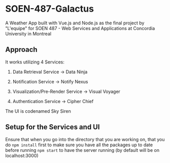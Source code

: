 # SOEN-487-Galactus

A Weather App built with Vue.js and Node.js as the final project by "L'equipe" for SOEN 487 - Web Services and Applications at Concordia University in Montreal

## Approach

It works utilizing 4 Services:

1) Data Retrieval Service -> Data Ninja

2) Notification Service -> Notify Nexus

3) Visualization/Pre-Render Service -> Visual Voyager

4) Authentication Service -> Cipher Chief

The UI is codenamed Sky Siren
## Setup for the Services and UI
Ensure that when you go into the directory that you are working on, that you do ``npm install`` first to make sure you have all the packages up to date before running ``npm start`` to have the server running (by default will be on localhost:3000)
